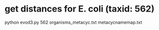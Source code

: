 
# get distances for E. coli (taxid: 562)
python evod3.py 562 organisms_metacyc.txt metacycnamemap.txt



